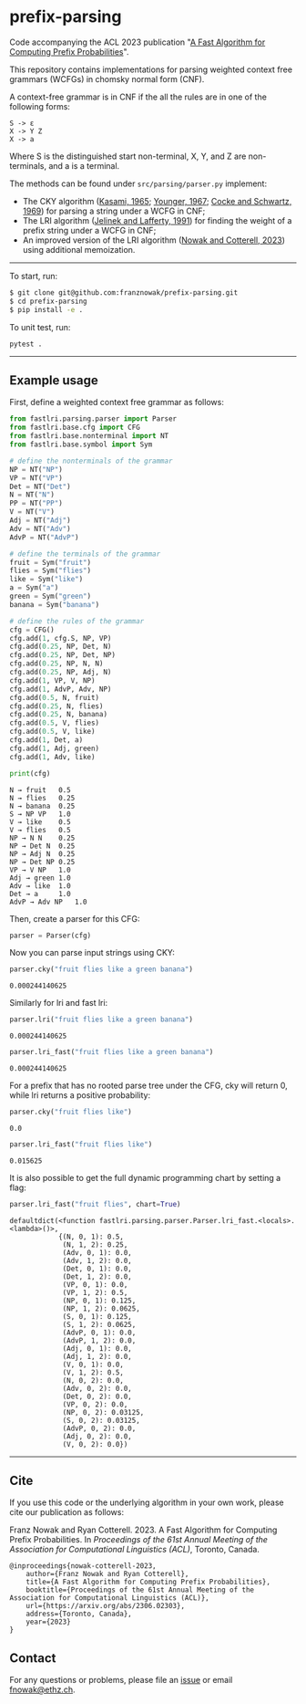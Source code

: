 # prefix-parsing

Code accompanying the ACL 2023 publication "[A Fast Algorithm for Computing Prefix Probabilities](https://arxiv.org/abs/2306.02303)".

This repository contains implementations for parsing weighted context free grammars (WCFGs) in chomsky normal form (CNF). 

A context-free grammar is in CNF if the all the rules are in one of the following forms:
```
S -> ε
X -> Y Z
X -> a
``` 
Where S is the distinguished start non-terminal, X, Y, and Z are non-terminals, and a is a terminal.

The methods can be found under `src/parsing/parser.py` implement:
- The CKY algorithm ([Kasami, 1965](https://www.ideals.illinois.edu/items/100444); [Younger,
1967](https://doi.org/https://doi.org/10.1016/S0019-9958(67)80007-X); [Cocke and Schwartz, 1969](https://www.softwarepreservation.org/projects/FORTRAN/CockeSchwartz_ProgLangCompilers.pdf)) for parsing a string under a WCFG in CNF;
- The LRI algorithm  ([Jelinek and Lafferty, 1991](https://aclanthology.org/J91-3004)) for finding the weight of a prefix string under a WCFG in CNF;
- An improved version of the LRI algorithm ([Nowak and Cotterell, 2023](https://arxiv.org/abs/2306.02303)) using additional memoization.

---
To start, run:
```bash
$ git clone git@github.com:franznowak/prefix-parsing.git
$ cd prefix-parsing
$ pip install -e .
```
To unit test, run:
```
pytest .
```
---

## Example usage
First, define a weighted context free grammar as follows:
```python
from fastlri.parsing.parser import Parser
from fastlri.base.cfg import CFG
from fastlri.base.nonterminal import NT
from fastlri.base.symbol import Sym

# define the nonterminals of the grammar
NP = NT("NP")
VP = NT("VP")
Det = NT("Det")
N = NT("N")
PP = NT("PP")
V = NT("V")
Adj = NT("Adj")
Adv = NT("Adv")
AdvP = NT("AdvP")

# define the terminals of the grammar
fruit = Sym("fruit")
flies = Sym("flies")
like = Sym("like")
a = Sym("a")
green = Sym("green")
banana = Sym("banana")

# define the rules of the grammar
cfg = CFG()
cfg.add(1, cfg.S, NP, VP)
cfg.add(0.25, NP, Det, N)
cfg.add(0.25, NP, Det, NP)
cfg.add(0.25, NP, N, N)
cfg.add(0.25, NP, Adj, N)
cfg.add(1, VP, V, NP)
cfg.add(1, AdvP, Adv, NP)
cfg.add(0.5, N, fruit)
cfg.add(0.25, N, flies)
cfg.add(0.25, N, banana)
cfg.add(0.5, V, flies)
cfg.add(0.5, V, like)
cfg.add(1, Det, a)
cfg.add(1, Adj, green)
cfg.add(1, Adv, like)

print(cfg)
```
```
N → fruit	0.5
N → flies	0.25
N → banana	0.25
S → NP VP	1.0
V → like	0.5
V → flies	0.5
NP → N N	0.25
NP → Det N	0.25
NP → Adj N	0.25
NP → Det NP	0.25
VP → V NP	1.0
Adj → green	1.0
Adv → like	1.0
Det → a		1.0
AdvP → Adv NP	1.0
```

Then, create a parser for this CFG:
```python
parser = Parser(cfg)
```

Now you can parse input strings using CKY:
```python
parser.cky("fruit flies like a green banana")
```
```
0.000244140625
```

Similarly for lri and fast lri:
```python
parser.lri("fruit flies like a green banana")
```
```
0.000244140625
```

```python
parser.lri_fast("fruit flies like a green banana")
```
```
0.000244140625
```

For a prefix that has no rooted parse tree under the CFG, cky will return 0, while lri returns a positive probability:

```python
parser.cky("fruit flies like")
```
```
0.0
```

```python
parser.lri_fast("fruit flies like")
```
```
0.015625
```

It is also possible to get the full dynamic programming chart by setting a flag:

```python
parser.lri_fast("fruit flies", chart=True)
```
```
defaultdict(<function fastlri.parsing.parser.Parser.lri_fast.<locals>.<lambda>()>,
            {(N, 0, 1): 0.5,
             (N, 1, 2): 0.25,
             (Adv, 0, 1): 0.0,
             (Adv, 1, 2): 0.0,
             (Det, 0, 1): 0.0,
             (Det, 1, 2): 0.0,
             (VP, 0, 1): 0.0,
             (VP, 1, 2): 0.5,
             (NP, 0, 1): 0.125,
             (NP, 1, 2): 0.0625,
             (S, 0, 1): 0.125,
             (S, 1, 2): 0.0625,
             (AdvP, 0, 1): 0.0,
             (AdvP, 1, 2): 0.0,
             (Adj, 0, 1): 0.0,
             (Adj, 1, 2): 0.0,
             (V, 0, 1): 0.0,
             (V, 1, 2): 0.5,
             (N, 0, 2): 0.0,
             (Adv, 0, 2): 0.0,
             (Det, 0, 2): 0.0,
             (VP, 0, 2): 0.0,
             (NP, 0, 2): 0.03125,
             (S, 0, 2): 0.03125,
             (AdvP, 0, 2): 0.0,
             (Adj, 0, 2): 0.0,
             (V, 0, 2): 0.0})
```

---
## Cite 

If you use this code or the underlying algorithm in your own work, please cite our publication as follows:

Franz Nowak and Ryan Cotterell. 2023. A Fast Algorithm for Computing Prefix Probabilities. In _Proceedings of the 61st Annual Meeting of the Association for Computational Linguistics (ACL)_, Toronto, Canada.

```
@inproceedings{nowak-cotterell-2023, 
    author={Franz Nowak and Ryan Cotterell},
    title={A Fast Algorithm for Computing Prefix Probabilities},
    booktitle={Proceedings of the 61st Annual Meeting of the Association for Computational Linguistics (ACL)},
    url={https://arxiv.org/abs/2306.02303},
    address={Toronto, Canada},
    year={2023}
}
```



## Contact

For any questions or problems, please file an [issue](https://github.com/rycolab/prefix-parsing/issues) or email [fnowak@ethz.ch](mailto:fnowak@ethz.ch).
